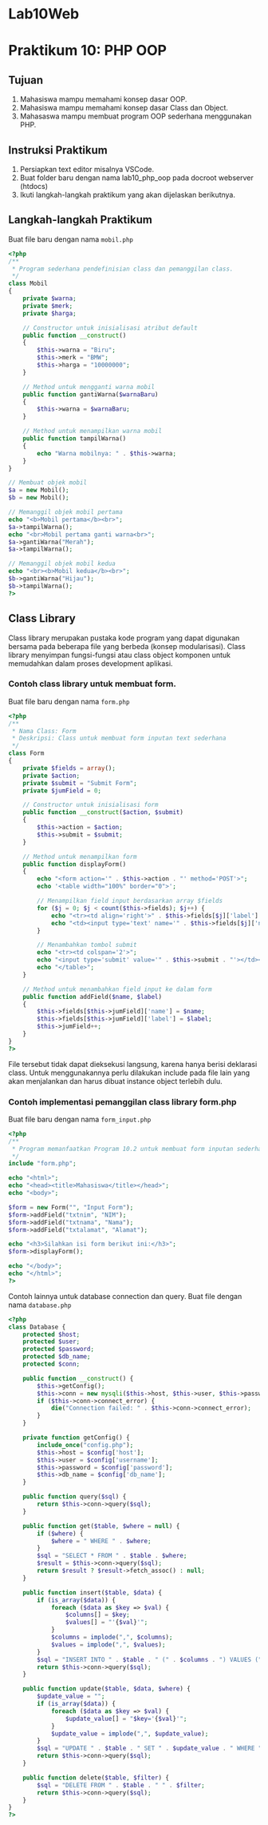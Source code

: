 # Lab10Web
# Praktikum 10: PHP OOP
## Tujuan
1. Mahasiswa mampu memahami konsep dasar OOP.
2. Mahasiswa mampu memahami konsep dasar Class dan Object.
3. Mahasaswa mampu membuat program OOP sederhana menggunakan PHP.
## Instruksi Praktikum
1. Persiapkan text editor misalnya VSCode.
2. Buat folder baru dengan nama lab10_php_oop pada docroot webserver (htdocs)
3. Ikuti langkah-langkah praktikum yang akan dijelaskan berikutnya.
## Langkah-langkah Praktikum
Buat file baru dengan nama `mobil.php`

```php
<?php
/**
 * Program sederhana pendefinisian class dan pemanggilan class.
 */
class Mobil
{
    private $warna;
    private $merk;
    private $harga;

    // Constructor untuk inisialisasi atribut default
    public function __construct()
    {
        $this->warna = "Biru";
        $this->merk = "BMW";
        $this->harga = "10000000";
    }

    // Method untuk mengganti warna mobil
    public function gantiWarna($warnaBaru)
    {
        $this->warna = $warnaBaru;
    }

    // Method untuk menampilkan warna mobil
    public function tampilWarna()
    {
        echo "Warna mobilnya: " . $this->warna;
    }
}

// Membuat objek mobil
$a = new Mobil();
$b = new Mobil();

// Memanggil objek mobil pertama
echo "<b>Mobil pertama</b><br>";
$a->tampilWarna();
echo "<br>Mobil pertama ganti warna<br>";
$a->gantiWarna("Merah");
$a->tampilWarna();

// Memanggil objek mobil kedua
echo "<br><b>Mobil kedua</b><br>";
$b->gantiWarna("Hijau");
$b->tampilWarna();
?>
```

## Class Library
Class library merupakan pustaka kode program yang dapat digunakan bersama pada beberapa
file yang berbeda (konsep modularisasi). Class library menyimpan fungsi-fungsi atau class
object komponen untuk memudahkan dalam proses development aplikasi.
### Contoh class library untuk membuat form.
Buat file baru dengan nama `form.php`

```php
<?php
/**
 * Nama Class: Form
 * Deskripsi: Class untuk membuat form inputan text sederhana
 */
class Form
{
    private $fields = array();
    private $action;
    private $submit = "Submit Form";
    private $jumField = 0;

    // Constructor untuk inisialisasi form
    public function __construct($action, $submit)
    {
        $this->action = $action;
        $this->submit = $submit;
    }

    // Method untuk menampilkan form
    public function displayForm()
    {
        echo "<form action='" . $this->action . "' method='POST'>";
        echo '<table width="100%" border="0">';

        // Menampilkan field input berdasarkan array $fields
        for ($j = 0; $j < count($this->fields); $j++) {
            echo "<tr><td align='right'>" . $this->fields[$j]['label'] . "</td>";
            echo "<td><input type='text' name='" . $this->fields[$j]['name'] . "'></td></tr>";
        }

        // Menambahkan tombol submit
        echo "<tr><td colspan='2'>";
        echo "<input type='submit' value='" . $this->submit . "'></td></tr>";
        echo "</table>";
    }

    // Method untuk menambahkan field input ke dalam form
    public function addField($name, $label)
    {
        $this->fields[$this->jumField]['name'] = $name;
        $this->fields[$this->jumField]['label'] = $label;
        $this->jumField++;
    }
}
?>
```

File tersebut tidak dapat dieksekusi langsung, karena hanya berisi deklarasi class. Untuk
menggunakannya perlu dilakukan include pada file lain yang akan menjalankan dan harus
dibuat instance object terlebih dulu.
### Contoh implementasi pemanggilan class library form.php
Buat file baru dengan nama `form_input.php`

```php
<?php
/**
 * Program memanfaatkan Program 10.2 untuk membuat form inputan sederhana.
 */
include "form.php";

echo "<html>";
echo "<head><title>Mahasiswa</title></head>";
echo "<body>";

$form = new Form("", "Input Form");
$form->addField("txtnim", "NIM");
$form->addField("txtnama", "Nama");
$form->addField("txtalamat", "Alamat");

echo "<h3>Silahkan isi form berikut ini:</h3>";
$form->displayForm();

echo "</body>";
echo "</html>";
?>
```

Contoh lainnya untuk database connection dan query. Buat file dengan nama `database.php`

```php
<?php
class Database {
    protected $host;
    protected $user;
    protected $password;
    protected $db_name;
    protected $conn;

    public function __construct() {
        $this->getConfig();
        $this->conn = new mysqli($this->host, $this->user, $this->password, $this->db_name);
        if ($this->conn->connect_error) {
            die("Connection failed: " . $this->conn->connect_error);
        }
    }

    private function getConfig() {
        include_once("config.php");
        $this->host = $config['host'];
        $this->user = $config['username'];
        $this->password = $config['password'];
        $this->db_name = $config['db_name'];
    }

    public function query($sql) {
        return $this->conn->query($sql);
    }

    public function get($table, $where = null) {
        if ($where) {
            $where = " WHERE " . $where;
        }
        $sql = "SELECT * FROM " . $table . $where;
        $result = $this->conn->query($sql);
        return $result ? $result->fetch_assoc() : null;
    }

    public function insert($table, $data) {
        if (is_array($data)) {
            foreach ($data as $key => $val) {
                $columns[] = $key;
                $values[] = "'{$val}'";
            }
            $columns = implode(",", $columns);
            $values = implode(",", $values);
        }
        $sql = "INSERT INTO " . $table . " (" . $columns . ") VALUES (" . $values . ")";
        return $this->conn->query($sql);
    }

    public function update($table, $data, $where) {
        $update_value = "";
        if (is_array($data)) {
            foreach ($data as $key => $val) {
                $update_value[] = "$key='{$val}'";
            }
            $update_value = implode(",", $update_value);
        }
        $sql = "UPDATE " . $table . " SET " . $update_value . " WHERE " . $where;
        return $this->conn->query($sql);
    }

    public function delete($table, $filter) {
        $sql = "DELETE FROM " . $table . " " . $filter;
        return $this->conn->query($sql);
    }
}
?>
```
